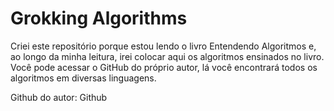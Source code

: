 # Grokking Algorithms

<p>Criei este repositório porque estou lendo o livro Entendendo Algoritmos e, ao longo da minha leitura, irei colocar aqui os algoritmos ensinados no livro. Você pode acessar o GitHub do próprio autor, lá você encontrará todos os algoritmos em diversas linguagens.</p>

<p>Github do autor: <a href="https://github.com/egonSchiele" target="_blank" style="text-decoration: none">Github</a><p>
